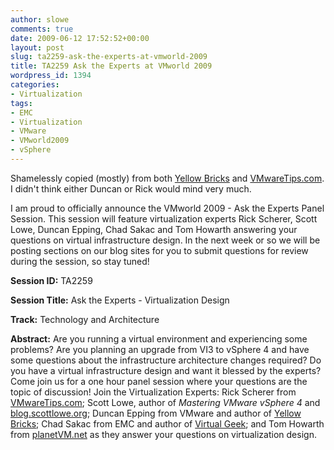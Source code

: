 ```yaml
---
author: slowe
comments: true
date: 2009-06-12 17:52:52+00:00
layout: post
slug: ta2259-ask-the-experts-at-vmworld-2009
title: TA2259 Ask the Experts at VMworld 2009
wordpress_id: 1394
categories:
- Virtualization
tags:
- EMC
- Virtualization
- VMware
- VMworld2009
- vSphere
---
```


Shamelessly copied (mostly) from both [Yellow Bricks](http://www.yellow-bricks.com/2009/06/12/vmworld-2009-ta2259-ask-the-experts-panel-session/) and [VMwareTips.com](http://vmwaretips.com/wp/2009/06/12/vmworld-2009-ta2259-ask-the-experts-panel-session/). I didn't think either Duncan or Rick would mind very much.

I am proud to officially announce the VMworld 2009 - Ask the Experts Panel Session. This session will feature virtualization experts Rick Scherer, Scott Lowe, Duncan Epping, Chad Sakac and Tom Howarth answering your questions on virtual infrastructure design. In the next week or so we will be posting sections on our blog sites for you to submit questions for review during the session, so stay tuned!

**Session ID:** TA2259  

**Session Title:** Ask the Experts - Virtualization Design  

**Track:** Technology and Architecture  

**Abstract:** Are you running a virtual environment and experiencing some problems? Are you planning an upgrade from VI3 to vSphere 4 and have some questions about the infrastructure architecture changes required?  Do you have a virtual infrastructure design and want it blessed by the experts? Come join us for a one hour panel session where your questions are the topic of discussion! Join the Virtualization Experts: Rick Scherer from [VMwareTips.com](http://vmwaretips.com/wp); Scott Lowe, author of _Mastering VMware vSphere 4_ and [blog.scottlowe.org](http://blog.scottlowe.org/); Duncan Epping from VMware and author of [Yellow Bricks](http://www.yellow-bricks.com/); Chad Sakac from EMC and author of [Virtual Geek](http://virtualgeek.typepad.com/); and Tom Howarth from [planetVM.net](http://planetvm.net/blog) as they answer your questions on virtualization design.
